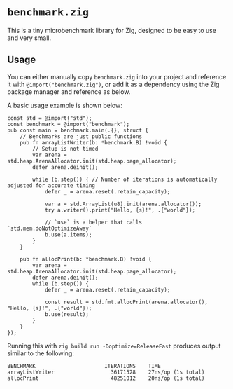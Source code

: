 # `benchmark.zig`

This is a tiny microbenchmark library for Zig, designed to be easy to use and very small.

## Usage

You can either manually copy `benchmark.zig` into your project and reference it with `@import("benchmark.zig")`, or add it as a dependency using the Zig package manager and reference as below.

A basic usage example is shown below:

```zig
const std = @import("std");
const benchmark = @import("benchmark");
pub const main = benchmark.main(.{}, struct {
    // Benchmarks are just public functions
    pub fn arrayListWriter(b: *benchmark.B) !void {
        // Setup is not timed
        var arena = std.heap.ArenaAllocator.init(std.heap.page_allocator);
        defer arena.deinit();

        while (b.step()) { // Number of iterations is automatically adjusted for accurate timing
            defer _ = arena.reset(.retain_capacity);

            var a = std.ArrayList(u8).init(arena.allocator());
            try a.writer().print("Hello, {s}!", .{"world"});

            // `use` is a helper that calls `std.mem.doNotOptimizeAway`
            b.use(a.items);
        }
    }

    pub fn allocPrint(b: *benchmark.B) !void {
        var arena = std.heap.ArenaAllocator.init(std.heap.page_allocator);
        defer arena.deinit();
        while (b.step()) {
            defer _ = arena.reset(.retain_capacity);

            const result = std.fmt.allocPrint(arena.allocator(), "Hello, {s}!", .{"world"});
            b.use(result);
        }
    }
});
```

Running this with `zig build run -Doptimize=ReleaseFast` produces output similar to the following:

```
BENCHMARK                      ITERATIONS    TIME
arrayListWriter                  36171528    27ns/op (1s total)
allocPrint                       48251012    20ns/op (1s total)
```
